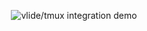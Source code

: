 <p align="center">
    <img src="http://javier.io/assets/img/vlide-tmux.gif" alt="vlide/tmux integration demo"/>
</p>
